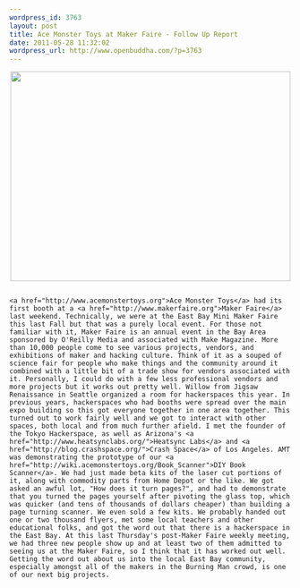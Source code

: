 ```yaml
--- 
wordpress_id: 3763
layout: post
title: Ace Monster Toys at Maker Faire - Follow Up Report
date: 2011-05-28 11:32:02
wordpress_url: http://www.openbuddha.com/?p=3763
---
```

<p style="text-align: center">
                                                                                                                                                                                                                                                                                                                                                                                                                                                                                                                                                                                                                                                                                                                                                                                                                                                                                                                                              <a href="http://www.flickr.com/photos/albill/5751214125/" title="Untitled by albill, on Flickr"><img src="http://farm3.static.flickr.com/2022/5751214125_ffe0e1fc5d.jpg" width="500" height="375" alt="" /></a>
                                                                                                                                                                                                                                                                                                                                                                                                                                                                                                                                                                                                                                                                                                                                                                                                                                                                                                                                            </p>
                                                                                                                                                                                                                                                                                                                                                                                                                                                                                                                                                                                                                                                                                                                                                                                                                                                                                                                                            
                                                                                                                                                                                                                                                                                                                                                                                                                                                                                                                                                                                                                                                                                                                                                                                                                                                                                                                                            <a href="http://www.acemonstertoys.org">Ace Monster Toys</a> had its first booth at a <a href="http://www.makerfaire.org">Maker Faire</a> last weekend. Technically, we were at the East Bay Mini Maker Faire this last Fall but that was a purely local event. For those not familiar with it, Maker Faire is an annual event in the Bay Area sponsored by O'Reilly Media and associated with Make Magazine. More than 10,000 people come to see various projects, vendors, and exhibitions of maker and hacking culture. Think of it as a souped of science fair for people who make things and the community around it combined with a little bit of a trade show for vendors associated with it. Personally, I could do with a few less professional vendors and more projects but it works out pretty well. Willow from Jigsaw Renaissance in Seattle organized a room for hackerspaces this year. In previous years, hackerspaces who had booths were spread over the main expo building so this got everyone together in one area together. This turned out to work fairly well and we got to interact with other spaces, both local and from much further afield. I met the founder of the Tokyo Hackerspace, as well as Arizona's <a href="http://www.heatsynclabs.org/">Heatsync Labs</a> and <a href="http://blog.crashspace.org/">Crash Space</a> of Los Angeles. AMT was demonstrating the prototype of our <a href="http://wiki.acemonstertoys.org/Book_Scanner">DIY Book Scanner</a>. We had just made beta kits of the laser cut portions of it, along with commodity parts from Home Depot or the like. We got asked an awful lot, "How does it turn pages?", and had to demonstrate that you turned the pages yourself after pivoting the glass top, which was quicker (and tens of thousands of dollars cheaper) than building a page turning scanner. We even sold a few kits. We probably handed out one or two thousand flyers, met some local teachers and other educational folks, and got the word out that there is a hackerspace in the East Bay. At this last Thursday's post-Maker Faire weekly meeting, we had three new people show up and at least two of them admitted to seeing us at the Maker Faire, so I think that it has worked out well. Getting the word out about us into the local East Bay community, especially amongst all of the makers in the Burning Man crowd, is one of our next big projects.